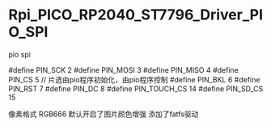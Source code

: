 # Rpi_PICO_RP2040_ST7796_Driver_PIO_SPI

pio spi

#define PIN_SCK 2
#define PIN_MOSI 3
#define PIN_MISO 4
#define PIN_CS 5 // 片选由pio程序初始化，由pio程序控制
#define PIN_BKL 6
#define PIN_RST 7
#define PIN_DC 8
#define PIN_TOUCH_CS 14
#define PIN_SD_CS 15

像素格式 RGB666
默认开启了图片颜色增强
添加了fatfs驱动

